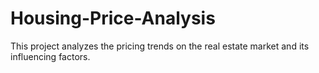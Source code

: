 # Housing-Price-Analysis
This project analyzes the pricing trends on the real estate market and its influencing factors.

